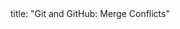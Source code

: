 <frontmatter>
title: "Git and GitHub: Merge Conflicts"
</frontmatter>

<include src="unit-inPage-asFlat.md" boilerplate />